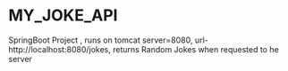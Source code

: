 # MY_JOKE_API
SpringBoot Project , runs on tomcat server=8080, url-http://localhost:8080/jokes, returns Random Jokes when requested to he server
